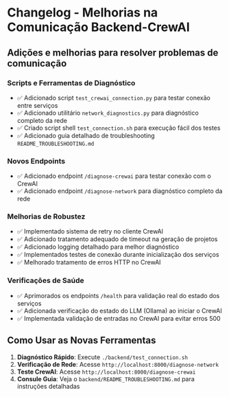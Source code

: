 # Changelog - Melhorias na Comunicação Backend-CrewAI

## Adições e melhorias para resolver problemas de comunicação

### Scripts e Ferramentas de Diagnóstico
- ✅ Adicionado script `test_crewai_connection.py` para testar conexão entre serviços
- ✅ Adicionado utilitário `network_diagnostics.py` para diagnóstico completo da rede
- ✅ Criado script shell `test_connection.sh` para execução fácil dos testes
- ✅ Adicionado guia detalhado de troubleshooting `README_TROUBLESHOOTING.md`

### Novos Endpoints
- ✅ Adicionado endpoint `/diagnose-crewai` para testar conexão com o CrewAI
- ✅ Adicionado endpoint `/diagnose-network` para diagnóstico completo da rede

### Melhorias de Robustez
- ✅ Implementado sistema de retry no cliente CrewAI
- ✅ Adicionado tratamento adequado de timeout na geração de projetos
- ✅ Adicionado logging detalhado para melhor diagnóstico
- ✅ Implementados testes de conexão durante inicialização dos serviços
- ✅ Melhorado tratamento de erros HTTP no CrewAI

### Verificações de Saúde
- ✅ Aprimorados os endpoints `/health` para validação real do estado dos serviços
- ✅ Adicionada verificação do estado do LLM (Ollama) ao iniciar o CrewAI
- ✅ Implementada validação de entradas no CrewAI para evitar erros 500

## Como Usar as Novas Ferramentas

1. **Diagnóstico Rápido**: Execute `./backend/test_connection.sh`
2. **Verificação de Rede**: Acesse `http://localhost:8000/diagnose-network`
3. **Teste CrewAI**: Acesse `http://localhost:8000/diagnose-crewai`
4. **Consule Guia**: Veja o `backend/README_TROUBLESHOOTING.md` para instruções detalhadas 